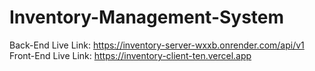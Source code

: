 # Inventory-Management-System
Back-End Live Link: https://inventory-server-wxxb.onrender.com/api/v1
Front-End Live Link: https://inventory-client-ten.vercel.app
